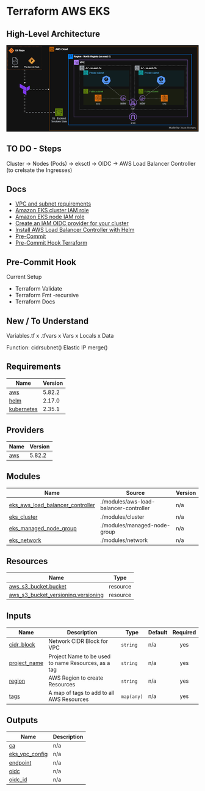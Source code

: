 # Terraform AWS EKS

## High-Level Architecture
![architecture](imgs/aws-terraform-eks-architecture_gif.gif)

## TO DO - Steps
Cluster -> Nodes (Pods) -> eksctl -> OIDC -> AWS Load Balancer Controller (to crelsate the Ingresses)

## Docs
- [VPC and subnet requirements](https://docs.aws.amazon.com/eks/latest/userguide/network-reqs.html)  
- [Amazon EKS cluster IAM role](https://docs.aws.amazon.com/eks/latest/userguide/cluster-iam-role.html)  
- [Amazon EKS node IAM role](https://docs.aws.amazon.com/eks/latest/userguide/create-node-role.html)  
- [Create an IAM OIDC provider for your cluster](https://docs.aws.amazon.com/eks/latest/userguide/enable-iam-roles-for-service-accounts.html)  
- [Install AWS Load Balancer Controller with Helm](https://docs.aws.amazon.com/eks/latest/userguide/lbc-helm.html)
- [Pre-Commit](https://pre-commit.com/)
- [Pre-Commit Hook Terraform](https://github.com/antonbabenko/pre-commit-terraform)


## Pre-Commit Hook
Current Setup
- Terraform Validate
- Terraform Fmt -recursive
- Terraform Docs


## New / To Understand
Variables.tf
x
.tfvars
x
Vars x Locals x Data

Function: cidrsubnet()
Elastic IP
merge()
<!-- BEGIN_TF_DOCS -->
## Requirements

| Name | Version |
|------|---------|
| <a name="requirement_aws"></a> [aws](#requirement\_aws) | 5.82.2 |
| <a name="requirement_helm"></a> [helm](#requirement\_helm) | 2.17.0 |
| <a name="requirement_kubernetes"></a> [kubernetes](#requirement\_kubernetes) | 2.35.1 |

## Providers

| Name | Version |
|------|---------|
| <a name="provider_aws"></a> [aws](#provider\_aws) | 5.82.2 |

## Modules

| Name | Source | Version |
|------|--------|---------|
| <a name="module_eks_aws_load_balancer_controller"></a> [eks\_aws\_load\_balancer\_controller](#module\_eks\_aws\_load\_balancer\_controller) | ./modules/aws-load-balancer-controller | n/a |
| <a name="module_eks_cluster"></a> [eks\_cluster](#module\_eks\_cluster) | ./modules/cluster | n/a |
| <a name="module_eks_managed_node_group"></a> [eks\_managed\_node\_group](#module\_eks\_managed\_node\_group) | ./modules/managed-node-group | n/a |
| <a name="module_eks_network"></a> [eks\_network](#module\_eks\_network) | ./modules/network | n/a |

## Resources

| Name | Type |
|------|------|
| [aws_s3_bucket.bucket](https://registry.terraform.io/providers/hashicorp/aws/5.82.2/docs/resources/s3_bucket) | resource |
| [aws_s3_bucket_versioning.versioning](https://registry.terraform.io/providers/hashicorp/aws/5.82.2/docs/resources/s3_bucket_versioning) | resource |

## Inputs

| Name | Description | Type | Default | Required |
|------|-------------|------|---------|:--------:|
| <a name="input_cidr_block"></a> [cidr\_block](#input\_cidr\_block) | Network CIDR Block for VPC | `string` | n/a | yes |
| <a name="input_project_name"></a> [project\_name](#input\_project\_name) | Project Name to be used to name Resources, as a tag | `string` | n/a | yes |
| <a name="input_region"></a> [region](#input\_region) | AWS Region to create Resources | `string` | n/a | yes |
| <a name="input_tags"></a> [tags](#input\_tags) | A map of tags to add to all AWS Resources | `map(any)` | n/a | yes |

## Outputs

| Name | Description |
|------|-------------|
| <a name="output_ca"></a> [ca](#output\_ca) | n/a |
| <a name="output_eks_vpc_config"></a> [eks\_vpc\_config](#output\_eks\_vpc\_config) | n/a |
| <a name="output_endpoint"></a> [endpoint](#output\_endpoint) | n/a |
| <a name="output_oidc"></a> [oidc](#output\_oidc) | n/a |
| <a name="output_oidc_id"></a> [oidc\_id](#output\_oidc\_id) | n/a |
<!-- END_TF_DOCS -->